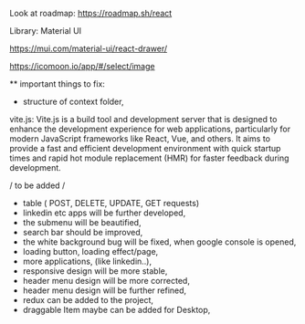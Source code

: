 Look at roadmap: https://roadmap.sh/react

Library: Material UI

https://mui.com/material-ui/react-drawer/

https://icomoon.io/app/#/select/image


** important things to fix:
-  structure of context folder,

vite.js:
Vite.js is a build tool and development server that is designed to enhance the development experience for web applications, particularly for modern JavaScript frameworks like React, Vue, and others. It aims to provide a fast and efficient development environment with quick startup times and rapid hot module replacement (HMR) for faster feedback during development.

/ to be added  /
- table ( POST, DELETE, UPDATE, GET requests)
- linkedin etc apps will be further developed,
- the submenu will be beautified,
- search bar should be improved,
- the white background bug will be fixed, when google console is opened,
- loading button, loading effect/page,
- more applications, (like linkedin..),
- responsive design will be more stable,
- header menu design will be more corrected,
- header menu design will be further refined,
- redux can be added to the project,
- draggable Item maybe can be added for Desktop,
